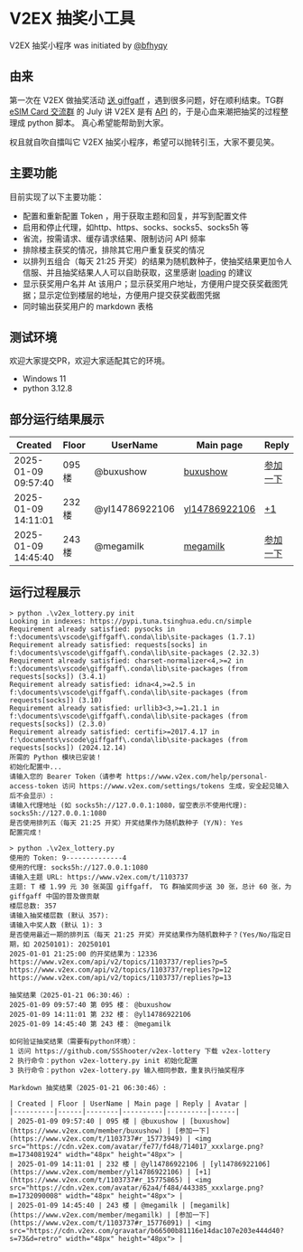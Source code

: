 # V2EX 抽奖小工具
V2EX 抽奖小程序 was initiated by [@bfhyqy](https://www.v2ex.com/member/bfhyqy)

## 由来
第一次在 V2EX 做抽奖活动 [送 giffgaff](https://www.v2ex.com/t/1103737) ，遇到很多问题，好在顺利结束。TG群 [eSIM Card 交流群](https://t.me/esim_card_fans) 的 July 讲 V2EX 是有 [API](https://www.v2ex.com/help/personal-access-token) 的，于是心血来潮把抽奖的过程整理成 python 脚本。
真心希望能帮助到大家。

权且就自吹自擂叫它 V2EX 抽奖小程序，希望可以抛转引玉，大家不要见笑。

## 主要功能

目前实现了以下主要功能：
- 配置和重新配置 Token ，用于获取主题和回复，并写到配置文件
- 启用和停止代理，如http、https、socks、socks5、socks5h 等
- 省流，按需请求、缓存请求结果、限制访问 API 频率
- 排除楼主获奖的情况，排除其它用户重复获奖的情况
- 以排列五组合（每天 21:25 开奖）的结果为随机数种子，使抽奖结果更加令人信服、并且抽奖结果人人可以自助获取，这里感谢 [loading](https://v2ex.com/member/loading) 的建议
- 显示获奖用户名并 At 该用户；显示获奖用户地址，方便用户提交获奖截图凭据；显示定位到楼层的地址，方便用户提交获奖截图凭据
- 同时输出获奖用户的 markdown 表格

## 测试环境

欢迎大家提交PR，欢迎大家适配其它的环境。

- Windows 11
- python 3.12.8

## 部分运行结果展示

| Created | Floor | UserName | Main page | Reply | Avatar |
|----------|------|--------|----------|----------|------|
| 2025-01-09 09:57:40 | 095 楼 | @buxushow | [buxushow](https://www.v2ex.com/member/buxushow) | [参加一下](https://www.v2ex.com/t/1103737#r_15773949) | <img src="https://cdn.v2ex.com/avatar/fe77/fd48/714017_xxxlarge.png?m=1734081924" width="48px" height="48px"> |
| 2025-01-09 14:11:01 | 232 楼 | @yl14786922106 | [yl14786922106](https://www.v2ex.com/member/yl14786922106) | [+1](https://www.v2ex.com/t/1103737#r_15775865) | <img src="https://cdn.v2ex.com/avatar/62a4/f484/443385_xxxlarge.png?m=1732090008" width="48px" height="48px"> |
| 2025-01-09 14:45:40 | 243 楼 | @megamilk | [megamilk](https://www.v2ex.com/member/megamilk) | [参加一下](https://www.v2ex.com/t/1103737#r_15776091) | <img src="https://cdn.v2ex.com/gravatar/b66500b81116e14dac107e203e444d40?s=73&d=retro" width="48px" height="48px"> |


## 运行过程展示

```
> python .\v2ex_lottery.py init
Looking in indexes: https://pypi.tuna.tsinghua.edu.cn/simple
Requirement already satisfied: pysocks in f:\documents\vscode\giffgaff\.conda\lib\site-packages (1.7.1)
Requirement already satisfied: requests[socks] in f:\documents\vscode\giffgaff\.conda\lib\site-packages (2.32.3)
Requirement already satisfied: charset-normalizer<4,>=2 in f:\documents\vscode\giffgaff\.conda\lib\site-packages (from requests[socks]) (3.4.1)
Requirement already satisfied: idna<4,>=2.5 in f:\documents\vscode\giffgaff\.conda\lib\site-packages (from requests[socks]) (3.10)
Requirement already satisfied: urllib3<3,>=1.21.1 in f:\documents\vscode\giffgaff\.conda\lib\site-packages (from requests[socks]) (2.3.0)
Requirement already satisfied: certifi>=2017.4.17 in f:\documents\vscode\giffgaff\.conda\lib\site-packages (from requests[socks]) (2024.12.14)
所需的 Python 模块已安装！
初始化配置中...
请输入您的 Bearer Token（请参考 https://www.v2ex.com/help/personal-access-token 访问 https://www.v2ex.com/settings/tokens 生成，安全起见输入后不会显示）:
请输入代理地址 (如 socks5h://127.0.0.1:1080，留空表示不使用代理): socks5h://127.0.0.1:1080
是否使用排列五（每天 21:25 开奖）开奖结果作为随机数种子 (Y/N): Yes
配置完成！

> python .\v2ex_lottery.py 
使用的 Token: 9--------------4
使用的代理: socks5h://127.0.0.1:1080
请输入主题 URL: https://www.v2ex.com/t/1103737
主题: T 楼 1.99 元 30 张英国 giffgaff， TG 群抽奖同步送 30 张，总计 60 张，为 giffgaff 中国的普及做贡献
楼层总数: 357
请输入抽奖楼层数 (默认 357):
请输入中奖人数 (默认 1): 3
是否使用最近一期的排列五（每天 21:25 开奖）开奖结果作为随机数种子？(Yes/No/指定日期，如 20250101): 20250101
2025-01-01 21:25:00 的开奖结果为：12336
https://www.v2ex.com/api/v2/topics/1103737/replies?p=5
https://www.v2ex.com/api/v2/topics/1103737/replies?p=12
https://www.v2ex.com/api/v2/topics/1103737/replies?p=13

抽奖结果（2025-01-21 06:30:46）:
2025-01-09 09:57:40 第 095 楼： @buxushow
2025-01-09 14:11:01 第 232 楼： @yl14786922106
2025-01-09 14:45:40 第 243 楼： @megamilk

如何验证抽奖结果（需要有python环境）：
1 访问 https://github.com/SSShooter/v2ex-lottery 下载 v2ex-lottery
2 执行命令：python v2ex-lottery.py init 初始化配置
3 执行命令：python v2ex-lottery.py 输入相同参数，重复执行抽奖程序

Markdown 抽奖结果（2025-01-21 06:30:46）:

| Created | Floor | UserName | Main page | Reply | Avatar |
|----------|------|--------|----------|----------|------|
| 2025-01-09 09:57:40 | 095 楼 | @buxushow | [buxushow](https://www.v2ex.com/member/buxushow) | [参加一下](https://www.v2ex.com/t/1103737#r_15773949) | <img src="https://cdn.v2ex.com/avatar/fe77/fd48/714017_xxxlarge.png?m=1734081924" width="48px" height="48px"> |
| 2025-01-09 14:11:01 | 232 楼 | @yl14786922106 | [yl14786922106](https://www.v2ex.com/member/yl14786922106) | [+1](https://www.v2ex.com/t/1103737#r_15775865) | <img src="https://cdn.v2ex.com/avatar/62a4/f484/443385_xxxlarge.png?m=1732090008" width="48px" height="48px"> |
| 2025-01-09 14:45:40 | 243 楼 | @megamilk | [megamilk](https://www.v2ex.com/member/megamilk) | [参加一下](https://www.v2ex.com/t/1103737#r_15776091) | <img src="https://cdn.v2ex.com/gravatar/b66500b81116e14dac107e203e444d40?s=73&d=retro" width="48px" height="48px"> |
```
